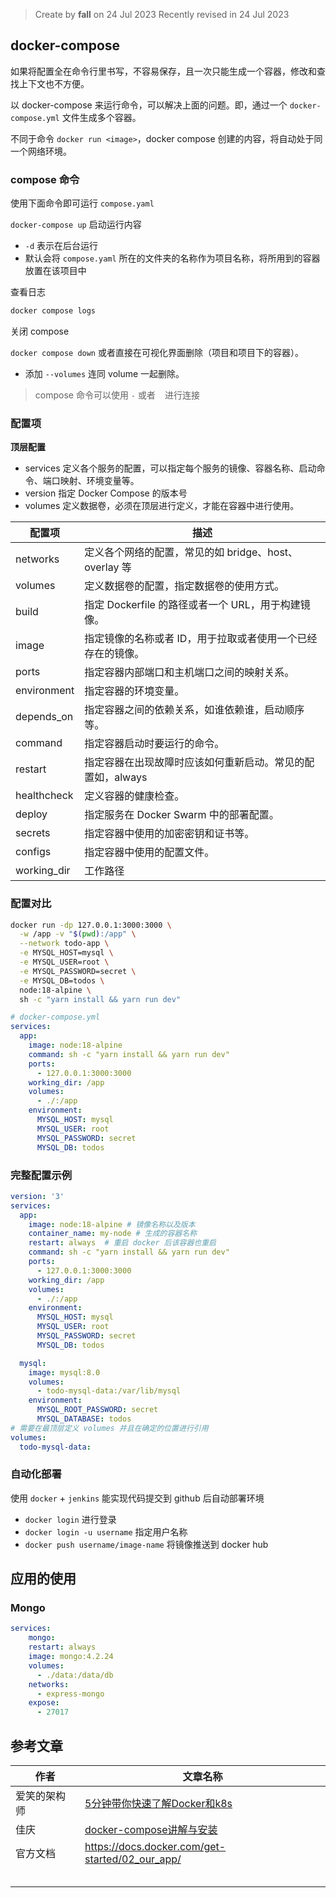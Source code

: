 > Create by **fall** on 24 Jul 2023
> Recently revised in 24 Jul 2023

## docker-compose

如果将配置全在命令行里书写，不容易保存，且一次只能生成一个容器，修改和查找上下文也不方便。

以 docker-compose 来运行命令，可以解决上面的问题。即，通过一个 `docker-compose.yml` 文件生成多个容器。

不同于命令 `docker run <image>`，docker compose 创建的内容，将自动处于同一个网络环境。

### compose 命令

使用下面命令即可运行 `compose.yaml`

`docker-compose up` 启动运行内容

- `-d` 表示在后台运行
- 默认会将 `compose.yaml` 所在的文件夹的名称作为项目名称，将所用到的容器放置在该项目中

查看日志

```bash
docker compose logs
```

关闭 compose

`docker compose down` 或者直接在可视化界面删除（项目和项目下的容器）。

- 添加 `--volumes` 连同 volume 一起删除。

> compose 命令可以使用 `-` 或者 ` ` 进行连接

### 配置项

**顶层配置**

- services  定义各个服务的配置，可以指定每个服务的镜像、容器名称、启动命令、端口映射、环境变量等。
- version  指定 Docker Compose 的版本号
- volumes  定义数据卷，必须在顶层进行定义，才能在容器中进行使用。

| **配置项**  | **描述**                                                    |
| ----------- | ----------------------------------------------------------- |
| networks    | 定义各个网络的配置，常见的如 bridge、host、overlay 等       |
| volumes     | 定义数据卷的配置，指定数据卷的使用方式。                    |
| build       | 指定 Dockerfile 的路径或者一个 URL，用于构建镜像。          |
| image       | 指定镜像的名称或者 ID，用于拉取或者使用一个已经存在的镜像。 |
| ports       | 指定容器内部端口和主机端口之间的映射关系。                  |
| environment | 指定容器的环境变量。                                        |
| depends_on  | 指定容器之间的依赖关系，如谁依赖谁，启动顺序等。            |
| command     | 指定容器启动时要运行的命令。                                |
| restart     | 指定容器在出现故障时应该如何重新启动。常见的配置如，always  |
| healthcheck | 定义容器的健康检查。                                        |
| deploy      | 指定服务在 Docker Swarm 中的部署配置。                      |
| secrets     | 指定容器中使用的加密密钥和证书等。                          |
| configs     | 指定容器中使用的配置文件。                                  |
| working_dir | 工作路径                                                    |

### 配置对比

```bash
docker run -dp 127.0.0.1:3000:3000 \
  -w /app -v "$(pwd):/app" \
  --network todo-app \
  -e MYSQL_HOST=mysql \
  -e MYSQL_USER=root \
  -e MYSQL_PASSWORD=secret \
  -e MYSQL_DB=todos \
  node:18-alpine \
  sh -c "yarn install && yarn run dev"
```

```yaml
# docker-compose.yml
services:
  app:
    image: node:18-alpine
    command: sh -c "yarn install && yarn run dev"
    ports:
      - 127.0.0.1:3000:3000
    working_dir: /app
    volumes:
      - ./:/app
    environment:
      MYSQL_HOST: mysql
      MYSQL_USER: root
      MYSQL_PASSWORD: secret
      MYSQL_DB: todos
```

### 完整配置示例

```yml
version: '3'
services:
  app:
    image: node:18-alpine # 镜像名称以及版本
    container_name: my-node # 生成的容器名称
    restart: always  # 重启 docker 后该容器也重启
    command: sh -c "yarn install && yarn run dev"
    ports:
      - 127.0.0.1:3000:3000
    working_dir: /app
    volumes:
      - ./:/app
    environment:
      MYSQL_HOST: mysql
      MYSQL_USER: root
      MYSQL_PASSWORD: secret
      MYSQL_DB: todos

  mysql:
    image: mysql:8.0
    volumes:
      - todo-mysql-data:/var/lib/mysql
    environment:
      MYSQL_ROOT_PASSWORD: secret
      MYSQL_DATABASE: todos
# 需要在最顶层定义 volumes 并且在确定的位置进行引用
volumes:
  todo-mysql-data:
```




### 自动化部署

使用 `docker` + `jenkins` 能实现代码提交到 github 后自动部署环境

- `docker login` 进行登录
- `docker login -u username` 指定用户名称
- `docker push username/image-name` 将镜像推送到 docker hub



## 应用的使用

### Mongo

```yaml
services:
	mongo:
    restart: always
    image: mongo:4.2.24
    volumes:
      - ./data:/data/db
    networks:
      - express-mongo
    expose:
      - 27017
```





## 参考文章

| 作者         | 文章名称                                                     |
| ------------ | ------------------------------------------------------------ |
| 爱笑的架构师 | [5分钟带你快速了解Docker和k8s](https://juejin.cn/post/6913568633813729294) |
| 佳庆         | [docker-compose讲解与安装](https://juejin.cn/post/7220730324752859195) |
| 官方文档     | https://docs.docker.com/get-started/02_our_app/              |
|              |                                                              |
|              |                                                              |
|              |                                                              |
|              |                                                              |
|              |                                                              |

